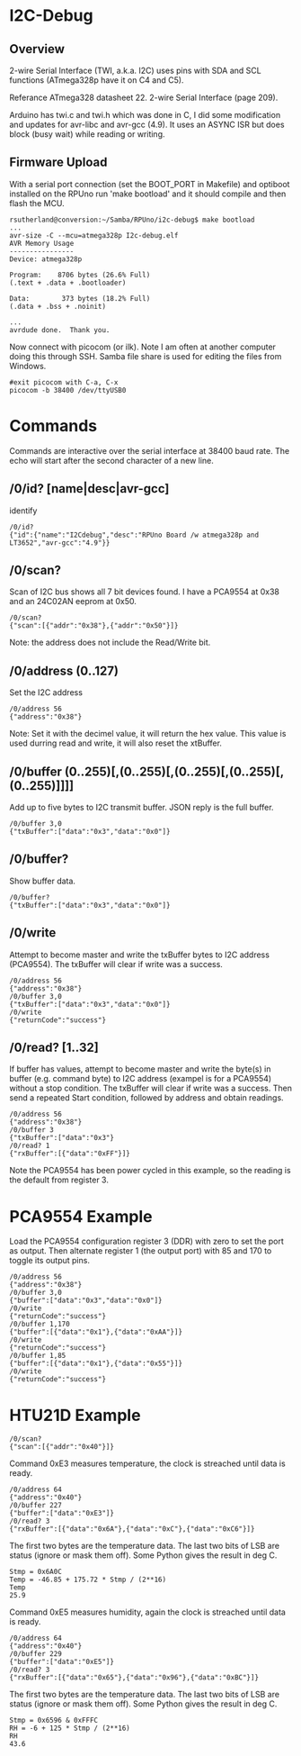 # I2C-Debug 

## Overview

2-wire Serial Interface (TWI, a.k.a. I2C) uses pins with SDA and SCL functions (ATmega328p have it on C4 and C5). 

Referance ATmega328 datasheet 22. 2-wire Serial Interface (page 209). 

Arduino has twi.c and twi.h which was done in C, I did some modification and updates for avr-libc and avr-gcc (4.9). It uses an ASYNC ISR but does block (busy wait) while reading or writing.

## Firmware Upload

With a serial port connection (set the BOOT_PORT in Makefile) and optiboot installed on the RPUno run 'make bootload' and it should compile and then flash the MCU.

``` 
rsutherland@conversion:~/Samba/RPUno/i2c-debug$ make bootload
...
avr-size -C --mcu=atmega328p I2c-debug.elf
AVR Memory Usage
----------------
Device: atmega328p

Program:    8706 bytes (26.6% Full)
(.text + .data + .bootloader)

Data:        373 bytes (18.2% Full)
(.data + .bss + .noinit)

...
avrdude done.  Thank you.
``` 

Now connect with picocom (or ilk). Note I am often at another computer doing this through SSH. Samba file share is used for editing the files from Windows.

``` 
#exit picocom with C-a, C-x
picocom -b 38400 /dev/ttyUSB0
``` 


# Commands

Commands are interactive over the serial interface at 38400 baud rate. The echo will start after the second character of a new line. 

## /0/id? [name|desc|avr-gcc]

identify 

``` 
/0/id?
{"id":{"name":"I2Cdebug","desc":"RPUno Board /w atmega328p and LT3652","avr-gcc":"4.9"}}
```

## /0/scan?

Scan of I2C bus shows all 7 bit devices found. I have a PCA9554 at 0x38 and an 24C02AN eeprom at 0x50.

``` 
/0/scan?
{"scan":[{"addr":"0x38"},{"addr":"0x50"}]}
```

Note: the address does not include the Read/Write bit. 


## /0/address (0..127)

Set the I2C address 

``` 
/0/address 56
{"address":"0x38"}
```

Note: Set it with the decimel value, it will return the hex value. This value is used durring read and write, it will also reset the xtBuffer.


## /0/buffer (0..255)[,(0..255)[,(0..255)[,(0..255)[,(0..255)]]]]

Add up to five bytes to I2C transmit buffer. JSON reply is the full buffer. 

``` 
/0/buffer 3,0
{"txBuffer":["data":"0x3","data":"0x0"]}
``` 


## /0/buffer?

Show buffer data.

``` 
/0/buffer?
{"txBuffer":["data":"0x3","data":"0x0"]}
``` 

## /0/write

Attempt to become master and write the txBuffer bytes to I2C address (PCA9554). The txBuffer will clear if write was a success.

``` 
/0/address 56
{"address":"0x38"}
/0/buffer 3,0
{"txBuffer":["data":"0x3","data":"0x0"]}
/0/write
{"returnCode":"success"}
``` 

## /0/read? [1..32]

If buffer has values, attempt to become master and write the byte(s) in buffer (e.g. command byte) to I2C address (exampel is for a PCA9554) without a stop condition. The txBuffer will clear if write was a success. Then send a repeated Start condition, followed by address and obtain readings.

``` 
/0/address 56
{"address":"0x38"}
/0/buffer 3
{"txBuffer":["data":"0x3"}
/0/read? 1
{"rxBuffer":[{"data":"0xFF"}]}
``` 

Note the PCA9554 has been power cycled in this example, so the reading is the default from register 3.


# PCA9554 Example

Load the PCA9554 configuration register 3 (DDR) with zero to set the port as output. Then alternate register 1 (the output port) with 85 and 170 to toggle its output pins. 

``` 
/0/address 56
{"address":"0x38"}
/0/buffer 3,0
{"buffer":["data":"0x3","data":"0x0"]}
/0/write
{"returnCode":"success"}
/0/buffer 1,170
{"buffer":[{"data":"0x1"},{"data":"0xAA"}]}
/0/write
{"returnCode":"success"}
/0/buffer 1,85
{"buffer":[{"data":"0x1"},{"data":"0x55"}]}
/0/write
{"returnCode":"success"}
``` 

# HTU21D Example 

``` 
/0/scan?
{"scan":[{"addr":"0x40"}]}
``` 

Command 0xE3 measures temperature, the clock is streached until data is ready.

``` 
/0/address 64
{"address":"0x40"}
/0/buffer 227
{"buffer":["data":"0xE3"]}
/0/read? 3
{"rxBuffer":[{"data":"0x6A"},{"data":"0xC"},{"data":"0xC6"}]}
``` 

The first two bytes are the temperature data. The last two bits of LSB are status (ignore or mask them off). Some Python gives the result in deg C.

``` 
Stmp = 0x6A0C
Temp = -46.85 + 175.72 * Stmp / (2**16)
Temp
25.9
``` 

Command 0xE5 measures humidity, again the clock is streached until data is ready.

``` 
/0/address 64
{"address":"0x40"}
/0/buffer 229
{"buffer":["data":"0xE5"]}
/0/read? 3
{"rxBuffer":[{"data":"0x65"},{"data":"0x96"},{"data":"0xBC"}]}
``` 

The first two bytes are the temperature data. The last two bits of LSB are status (ignore or mask them off). Some Python gives the result in deg C.

``` 
Stmp = 0x6596 & 0xFFFC
RH = -6 + 125 * Stmp / (2**16)
RH
43.6
``` 
